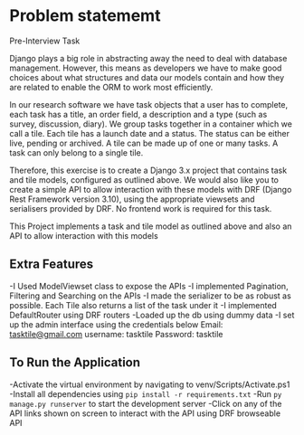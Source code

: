 # Problem statememt

Pre-Interview Task

Django plays a big role in abstracting away the need to deal with database management. However, this means as developers we have to make good choices about what structures and data our models contain and how they are related to enable the ORM to work most efficiently.

In our research software we have task objects that a user has to complete, each task has a title, an order field, a description and a type (such as survey, discussion, diary). We group tasks together in a container which we call a tile. Each tile has a launch date and a status. The status can be either live, pending or archived. A tile can be made up of one or many tasks. A task can only belong to a single tile.

Therefore, this exercise is to create a Django 3.x project that contains task and tile models, configured as outlined above. We would also like you to create a simple API to allow interaction with these models with DRF (Django Rest Framework version 3.10), using the appropriate viewsets and serialisers provided by DRF. No frontend work is required for this task.

This Project implements a task and tile model as outlined above and also an API to allow interaction with this models

## Extra Features

-I Used ModelViewset class to expose the APIs
-I implemented Pagination, Filtering and Searching on the APIs
-I made the serializer to be as robust as possible. Each Tile also returns a list of the task under it
-I implemented DefaultRouter using DRF routers
-Loaded up the db using dummy data
-I set up the admin interface using the credentials below
Email: tasktile@gmail.com
username: tasktile
Password: tasktile

## To Run the Application

-Activate the virtual environment by navigating to venv/Scripts/Activate.ps1
-Install all dependencies using `pip install -r requirements.txt`
-Run `py manage.py runserver` to start the development server
-Click on any of the API links shown on screen to interact with the API using DRF browseable API
